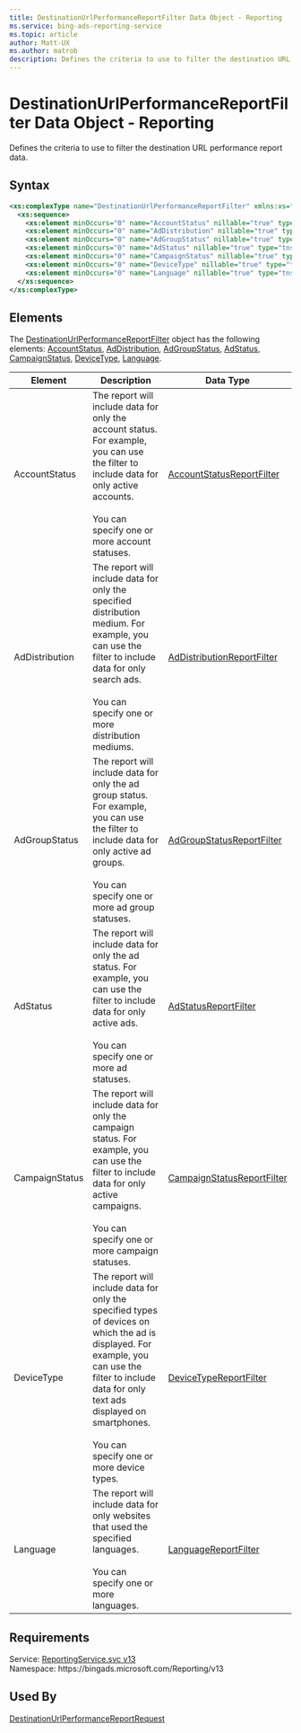 ```yaml
---
title: DestinationUrlPerformanceReportFilter Data Object - Reporting
ms.service: bing-ads-reporting-service
ms.topic: article
author: Matt-UX
ms.author: matrob
description: Defines the criteria to use to filter the destination URL performance report data.
---
```

# DestinationUrlPerformanceReportFilter Data Object - Reporting
Defines the criteria to use to filter the destination URL performance report data.

## Syntax
```xml
<xs:complexType name="DestinationUrlPerformanceReportFilter" xmlns:xs="http://www.w3.org/2001/XMLSchema">
  <xs:sequence>
    <xs:element minOccurs="0" name="AccountStatus" nillable="true" type="tns:AccountStatusReportFilter" />
    <xs:element minOccurs="0" name="AdDistribution" nillable="true" type="tns:AdDistributionReportFilter" />
    <xs:element minOccurs="0" name="AdGroupStatus" nillable="true" type="tns:AdGroupStatusReportFilter" />
    <xs:element minOccurs="0" name="AdStatus" nillable="true" type="tns:AdStatusReportFilter" />
    <xs:element minOccurs="0" name="CampaignStatus" nillable="true" type="tns:CampaignStatusReportFilter" />
    <xs:element minOccurs="0" name="DeviceType" nillable="true" type="tns:DeviceTypeReportFilter" />
    <xs:element minOccurs="0" name="Language" nillable="true" type="tns:LanguageReportFilter" />
  </xs:sequence>
</xs:complexType>
```

## <a name="elements"></a>Elements

The [DestinationUrlPerformanceReportFilter](destinationurlperformancereportfilter.md) object has the following elements: [AccountStatus](#accountstatus), [AdDistribution](#addistribution), [AdGroupStatus](#adgroupstatus), [AdStatus](#adstatus), [CampaignStatus](#campaignstatus), [DeviceType](#devicetype), [Language](#language).

|Element|Description|Data Type|
|-----------|---------------|-------------|
|<a name="accountstatus"></a>AccountStatus|The report will include data for only the account status. For example, you can use the filter to include data for only active accounts.<br/><br/>You can specify one or more account statuses.|[AccountStatusReportFilter](accountstatusreportfilter.md)|
|<a name="addistribution"></a>AdDistribution|The report will include data for only the specified distribution medium. For example, you can use the filter to include data for only search ads.<br/><br/>You can specify one or more distribution mediums.|[AdDistributionReportFilter](addistributionreportfilter.md)|
|<a name="adgroupstatus"></a>AdGroupStatus|The report will include data for only the ad group status. For example, you can use the filter to include data for only active ad groups.<br/><br/>You can specify one or more ad group statuses.|[AdGroupStatusReportFilter](adgroupstatusreportfilter.md)|
|<a name="adstatus"></a>AdStatus|The report will include data for only the ad status. For example, you can use the filter to include data for only active ads.<br/><br/>You can specify one or more ad statuses.|[AdStatusReportFilter](adstatusreportfilter.md)|
|<a name="campaignstatus"></a>CampaignStatus|The report will include data for only the campaign status. For example, you can use the filter to include data for only active campaigns.<br/><br/>You can specify one or more campaign statuses.|[CampaignStatusReportFilter](campaignstatusreportfilter.md)|
|<a name="devicetype"></a>DeviceType|The report will include data for only the specified types of devices on which the ad is displayed. For example, you can use the filter to include data for only text ads displayed on smartphones.<br/><br/>You can specify one or more device types.|[DeviceTypeReportFilter](devicetypereportfilter.md)|
|<a name="language"></a>Language|The report will include data for only websites that used the specified languages.<br/><br/>You can specify one or more languages.|[LanguageReportFilter](languagereportfilter.md)|

## Requirements
Service: [ReportingService.svc v13](https://reporting.api.bingads.microsoft.com/Api/Advertiser/Reporting/v13/ReportingService.svc)  
Namespace: https\://bingads.microsoft.com/Reporting/v13  

## Used By
[DestinationUrlPerformanceReportRequest](destinationurlperformancereportrequest.md)  
